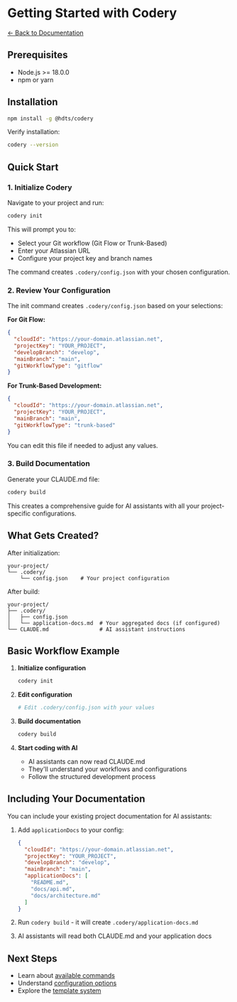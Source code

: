 # Getting Started with Codery

[← Back to Documentation](./README.md)

## Prerequisites

- Node.js >= 18.0.0
- npm or yarn

## Installation

```bash
npm install -g @hdts/codery
```

Verify installation:
```bash
codery --version
```

## Quick Start

### 1. Initialize Codery

Navigate to your project and run:

```bash
codery init
```

This will prompt you to:
- Select your Git workflow (Git Flow or Trunk-Based)
- Enter your Atlassian URL
- Configure your project key and branch names

The command creates `.codery/config.json` with your chosen configuration.

### 2. Review Your Configuration

The init command creates `.codery/config.json` based on your selections:

**For Git Flow:**
```json
{
  "cloudId": "https://your-domain.atlassian.net",
  "projectKey": "YOUR_PROJECT",
  "developBranch": "develop",
  "mainBranch": "main",
  "gitWorkflowType": "gitflow"
}
```

**For Trunk-Based Development:**
```json
{
  "cloudId": "https://your-domain.atlassian.net",
  "projectKey": "YOUR_PROJECT",
  "mainBranch": "main",
  "gitWorkflowType": "trunk-based"
}
```

You can edit this file if needed to adjust any values.

### 3. Build Documentation

Generate your CLAUDE.md file:

```bash
codery build
```

This creates a comprehensive guide for AI assistants with all your project-specific configurations.

## What Gets Created?

After initialization:
```
your-project/
└── .codery/
    └── config.json    # Your project configuration
```

After build:
```
your-project/
├── .codery/
│   ├── config.json
│   └── application-docs.md  # Your aggregated docs (if configured)
└── CLAUDE.md                # AI assistant instructions
```

## Basic Workflow Example

1. **Initialize configuration**
   ```bash
   codery init
   ```

2. **Edit configuration**
   ```bash
   # Edit .codery/config.json with your values
   ```

3. **Build documentation**
   ```bash
   codery build
   ```

4. **Start coding with AI**
   - AI assistants can now read CLAUDE.md
   - They'll understand your workflows and configurations
   - Follow the structured development process

## Including Your Documentation

You can include your existing project documentation for AI assistants:

1. Add `applicationDocs` to your config:
   ```json
   {
     "cloudId": "https://your-domain.atlassian.net",
     "projectKey": "YOUR_PROJECT",
     "developBranch": "develop",
     "mainBranch": "main",
     "applicationDocs": [
       "README.md",
       "docs/api.md",
       "docs/architecture.md"
     ]
   }
   ```

2. Run `codery build` - it will create `.codery/application-docs.md`

3. AI assistants will read both CLAUDE.md and your application docs

## Next Steps

- Learn about [available commands](./commands.md)
- Understand [configuration options](./configuration.md)
- Explore the [template system](./templates.md)
